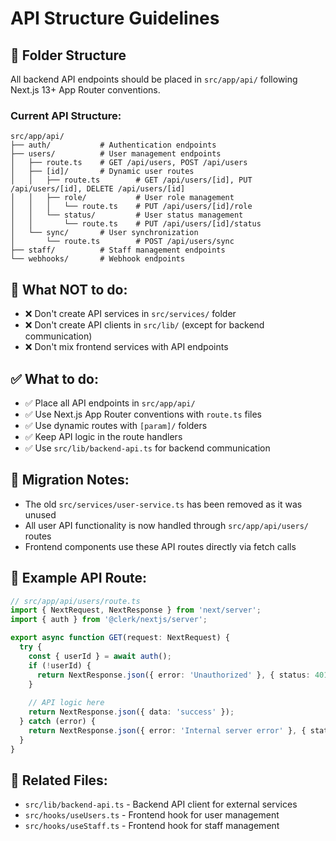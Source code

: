 # API Structure Guidelines

## 📁 Folder Structure

All backend API endpoints should be placed in `src/app/api/` following Next.js 13+ App Router conventions.

### Current API Structure:
```
src/app/api/
├── auth/           # Authentication endpoints
├── users/          # User management endpoints
│   ├── route.ts    # GET /api/users, POST /api/users
│   ├── [id]/       # Dynamic user routes
│   │   ├── route.ts        # GET /api/users/[id], PUT /api/users/[id], DELETE /api/users/[id]
│   │   ├── role/           # User role management
│   │   │   └── route.ts    # PUT /api/users/[id]/role
│   │   └── status/         # User status management
│   │       └── route.ts    # PUT /api/users/[id]/status
│   └── sync/       # User synchronization
│       └── route.ts        # POST /api/users/sync
├── staff/          # Staff management endpoints
└── webhooks/       # Webhook endpoints
```

## 🚫 What NOT to do:
- ❌ Don't create API services in `src/services/` folder
- ❌ Don't create API clients in `src/lib/` (except for backend communication)
- ❌ Don't mix frontend services with API endpoints

## ✅ What to do:
- ✅ Place all API endpoints in `src/app/api/`
- ✅ Use Next.js App Router conventions with `route.ts` files
- ✅ Use dynamic routes with `[param]/` folders
- ✅ Keep API logic in the route handlers
- ✅ Use `src/lib/backend-api.ts` for backend communication

## 🔄 Migration Notes:
- The old `src/services/user-service.ts` has been removed as it was unused
- All user API functionality is now handled through `src/app/api/users/` routes
- Frontend components use these API routes directly via fetch calls

## 📝 Example API Route:
```typescript
// src/app/api/users/route.ts
import { NextRequest, NextResponse } from 'next/server';
import { auth } from '@clerk/nextjs/server';

export async function GET(request: NextRequest) {
  try {
    const { userId } = await auth();
    if (!userId) {
      return NextResponse.json({ error: 'Unauthorized' }, { status: 401 });
    }
    
    // API logic here
    return NextResponse.json({ data: 'success' });
  } catch (error) {
    return NextResponse.json({ error: 'Internal server error' }, { status: 500 });
  }
}
```

## 🔗 Related Files:
- `src/lib/backend-api.ts` - Backend API client for external services
- `src/hooks/useUsers.ts` - Frontend hook for user management
- `src/hooks/useStaff.ts` - Frontend hook for staff management 